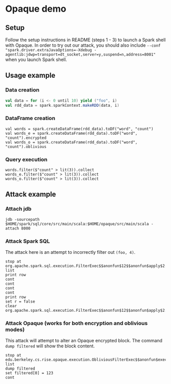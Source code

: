 # Opaque demo

## Setup

Follow the setup instructions in README (steps 1 - 3) to launch a Spark shell with Opaque. In order to try out our attack, you should also include `--conf "spark.driver.extraJavaOptions=-Xdebug -agentlib:jdwp=transport=dt_socket,server=y,suspend=n,address=8001"` when you launch Spark shell.

## Usage example

### Data creation

```scala
val data = for (i <- 0 until 10) yield ("foo", i)
val rdd_data = spark.sparkContext.makeRDD(data, i)
```

### DataFrame creation
```
val words = spark.createDataFrame(rdd_data).toDF("word", "count")
val words_e = spark.createDataFrame(rdd_data).toDF("word", "count").encrypted
val words_o = spark.createDataFrame(rdd_data).toDF("word", "count").oblivious
```

### Query execution

```
words.filter($"count" > lit(3)).collect
words_e.filter($"count" > lit(3)).collect
words_o.filter($"count" > lit(3)).collect
```

## Attack example

### Attach jdb
`jdb -sourcepath $HOME/spark/sql/core/src/main/scala:$HOME/opaque/src/main/scala -attach 8000`

### Attack Spark SQL

The attack here is an attempt to incorrectly filter out `(foo, 4)`.

```
stop at org.apache.spark.sql.execution.FilterExec$$anonfun$12$$anonfun$apply$2:126
list
print row
cont
cont
cont
cont
print row
set r = false
clear org.apache.spark.sql.execution.FilterExec$$anonfun$12$$anonfun$apply$2:126
```

### Attack Opaque (works for both encryption and oblivious modes)

This attack will attempt to alter an Opaque encrypted block. The command `dump filtered` will show the block content.

```
stop at edu.berkeley.cs.rise.opaque.execution.ObliviousFilterExec$$anonfun$executeBlocked$14:323
list
dump filtered
set filtered[0] = 123
cont
```